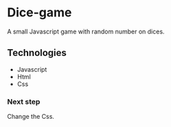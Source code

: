 # Dice-game

A small Javascript game with random number on dices.

## Technologies
* Javascript
* Html
* Css

### Next step
Change the Css.
